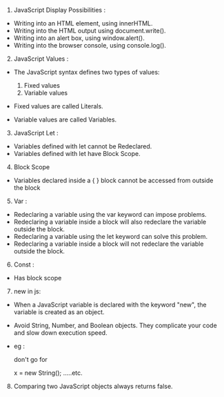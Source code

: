 1. JavaScript Display Possibilities :

 * Writing into an HTML element, using innerHTML.
 * Writing into the HTML output using document.write().
 * Writing into an alert box, using window.alert().
 * Writing into the browser console, using console.log().


2. JavaScript Values :

* The JavaScript syntax defines two types of values:

   1. Fixed values
   2. Variable values

* Fixed values are called Literals.

* Variable values are called Variables.


3. JavaScript Let : 

 * Variables defined with let cannot be Redeclared.
 * Variables defined with let have Block Scope.



4. Block Scope

 * Variables declared inside a { } block cannot be accessed from outside the block


5. Var :

* Redeclaring a variable using the var keyword can impose problems.
* Redeclaring a variable inside a block will also redeclare the variable outside the block.
* Redeclaring a variable using the let keyword can solve this problem.
* Redeclaring a variable inside a block will not redeclare the variable outside the block.


6. Const :

* Has block scope


7. new in js:

 * When a JavaScript variable is declared with the keyword "new", the variable is created as an object.
 * Avoid String, Number, and Boolean objects. They complicate your code and slow down execution speed.
 * eg : 
    
    don't go for 

    x = new String(); .....etc.

8. Comparing two JavaScript objects always returns false.





